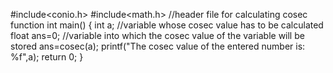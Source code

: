 #include<conio.h>
#include<math.h> //header file for calculating cosec function
int main()
{
    int a; //variable whose cosec value has to be calculated
    float ans=0; //variable into which the cosec value of the variable will be stored
    ans=cosec(a);
    printf("The cosec value of the entered number is: %f",a);
return 0;
}
